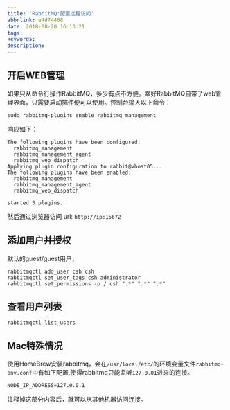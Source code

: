 ```yaml
---
title: 'RabbitMQ:配置远程访问'
abbrlink: e4d74468
date: 2018-08-20 16:13:21
tags:
keywords:
description:
---
```


## 开启WEB管理

如果只从命令行操作RabbitMQ，多少有点不方便。幸好RabbitMQ自带了web管理界面，只需要启动插件便可以使用。控制台输入以下命令：

```
sudo rabbitmq-plugins enable rabbitmq_management
```
响应如下：

```
The following plugins have been configured:
  rabbitmq_management
  rabbitmq_management_agent
  rabbitmq_web_dispatch
Applying plugin configuration to rabbit@vhost05...
The following plugins have been enabled:
  rabbitmq_management
  rabbitmq_management_agent
  rabbitmq_web_dispatch

started 3 plugins.
```
然后通过浏览器访问 url: `http://ip:15672`

## 添加用户并授权
默认的guest/guest用户，
```
rabbitmqctl add_user csh csh
rabbitmqctl set_user_tags csh administrator
rabbitmqctl set_permissions -p / csh ".*" ".*" ".*"
```
## 查看用户列表

```
rabbitmqctl list_users
```

## Mac特殊情况
使用HomeBrew安装rabbitmq，会在`/usr/local/etc/`的环境变量文件`rabbitmq-env.conf`中有如下配置,使得rabbitmq只能监听`127.0.01`进来的连接。

```
NODE_IP_ADDRESS=127.0.0.1
```
注释掉这部分内容后，就可以从其他机器访问连接。
